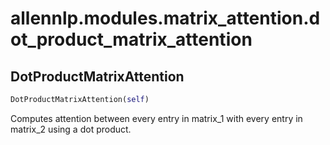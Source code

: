 # allennlp.modules.matrix_attention.dot_product_matrix_attention

## DotProductMatrixAttention
```python
DotProductMatrixAttention(self)
```

Computes attention between every entry in matrix_1 with every entry in matrix_2 using a dot
product.


